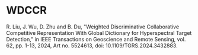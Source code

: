 # WDCCR
R. Liu, J. Wu, D. Zhu and B. Du, "Weighted Discriminative Collaborative Competitive Representation With Global Dictionary for Hyperspectral Target Detection," in IEEE Transactions on Geoscience and Remote Sensing, vol. 62, pp. 1-13, 2024, Art no. 5524613, doi: 10.1109/TGRS.2024.3432883.
